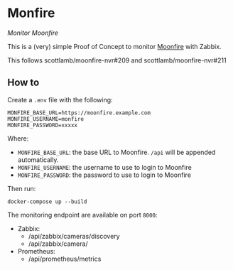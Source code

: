 # Monfire
_Monitor Moonfire_

This is a (very) simple Proof of Concept to monitor [Moonfire](https://github.com/scottlamb/moonfire-nvr) with Zabbix.

This follows scottlamb/moonfire-nvr#209 and scottlamb/moonfire-nvr#211

## How to

Create a `.env` file with the following:
```
MONFIRE_BASE_URL=https://moonfire.example.com
MONFIRE_USERNAME=monfire
MONFIRE_PASSWORD=xxxxx
```

Where:
- `MONFIRE_BASE_URL`: the base URL to Moonfire. `/api` will be appended automatically.
- `MONFIRE_USERNAME`: the username to use to login to Moonfire
- `MONFIRE_PASSWORD`: the password to use to login to Moonfire

Then run:

```
docker-compose up --build
```

The monitoring endpoint are available on port `8000`:
- Zabbix:
  - /api/zabbix/cameras/discovery
  - /api/zabbix/camera/<uuid>
- Prometheus:
  - /api/prometheus/metrics
